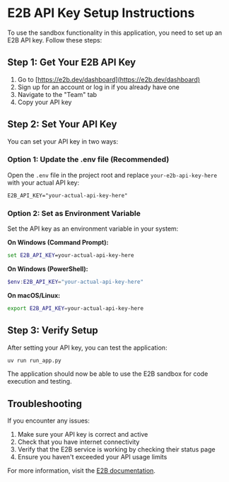 # E2B API Key Setup Instructions

To use the sandbox functionality in this application, you need to set up an E2B API key. Follow these steps:

## Step 1: Get Your E2B API Key

1. Go to [https://e2b.dev/dashboard](https://e2b.dev/dashboard)
2. Sign up for an account or log in if you already have one
3. Navigate to the "Team" tab
4. Copy your API key

## Step 2: Set Your API Key

You can set your API key in two ways:

### Option 1: Update the .env file (Recommended)

Open the `.env` file in the project root and replace `your-e2b-api-key-here` with your actual API key:

```
E2B_API_KEY="your-actual-api-key-here"
```

### Option 2: Set as Environment Variable

Set the API key as an environment variable in your system:

**On Windows (Command Prompt):**
```cmd
set E2B_API_KEY=your-actual-api-key-here
```

**On Windows (PowerShell):**
```powershell
$env:E2B_API_KEY="your-actual-api-key-here"
```

**On macOS/Linux:**
```bash
export E2B_API_KEY=your-actual-api-key-here
```

## Step 3: Verify Setup

After setting your API key, you can test the application:

```bash
uv run run_app.py
```

The application should now be able to use the E2B sandbox for code execution and testing.

## Troubleshooting

If you encounter any issues:

1. Make sure your API key is correct and active
2. Check that you have internet connectivity
3. Verify that the E2B service is working by checking their status page
4. Ensure you haven't exceeded your API usage limits

For more information, visit the [E2B documentation](https://docs.e2b.dev/).